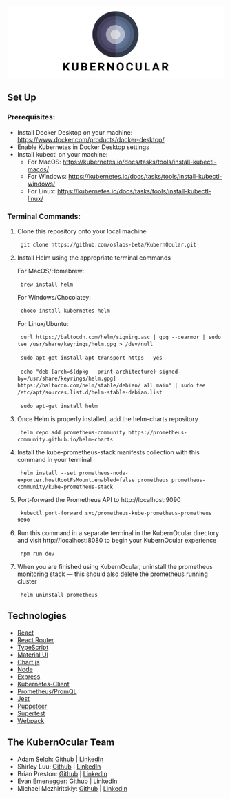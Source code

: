<picture>
  <source media="(prefers-color-scheme: dark)" srcset="./client/dark.png">
  <img src="./client/light.png">
</picture>

## Set Up

### Prerequisites:
- Install Docker Desktop on your machine: https://www.docker.com/products/docker-desktop/
- Enable Kubernetes in Docker Desktop settings
- Install kubectl on your machine:  
  - For MacOS: https://kubernetes.io/docs/tasks/tools/install-kubectl-macos/   
  - For Windows: https://kubernetes.io/docs/tasks/tools/install-kubectl-windows/  
  - For Linux: https://kubernetes.io/docs/tasks/tools/install-kubectl-linux/
  

### Terminal Commands:
1. Clone this repository onto your local machine
        
        git clone https://github.com/oslabs-beta/KubernOcular.git
        
2. Install Helm using the appropriate terminal commands

    For MacOS/Homebrew:
        
        brew install helm
        
    
    For Windows/Chocolatey:
        
        choco install kubernetes-helm
        
    
    For Linux/Ubuntu:

        curl https://baltocdn.com/helm/signing.asc | gpg --dearmor | sudo tee /usr/share/keyrings/helm.gpg > /dev/null
        
        sudo apt-get install apt-transport-https --yes
  
        echo "deb [arch=$(dpkg --print-architecture) signed-by=/usr/share/keyrings/helm.gpg] https://baltocdn.com/helm/stable/debian/ all main" | sudo tee /etc/apt/sources.list.d/helm-stable-debian.list

        sudo apt-get install helm

3. Once Helm is properly installed, add the helm-charts repository

        helm repo add prometheus-community https://prometheus-community.github.io/helm-charts

4. Install the kube-prometheus-stack manifests collection with this command in your terminal

        helm install --set prometheus-node-exporter.hostRootFsMount.enabled=false prometheus prometheus-community/kube-prometheus-stack

5. Port-forward the Prometheus API to http://localhost:9090

        kubectl port-forward svc/prometheus-kube-prometheus-prometheus 9090

6. Run this command in a separate terminal in the KubernOcular directory and visit http://localhost:8080 to begin your KubernOcular experience

        npm run dev

7. When you are finished using KubernOcular, uninstall the prometheus monitoring stack — this should also delete the prometheus running cluster

        helm uninstall prometheus

## Technologies

* [React](https://reactjs.org/)
* [React Router](https://reactrouter.com/en/main)
* [TypeScript](https://www.typescriptlang.org/)
* [Material UI](https://mui.com/)
* [Chart.js](https://www.chartjs.org/)
* [Node](https://nodejs.org/en/)
* [Express](https://expressjs.com/)
* [Kubernetes-Client](https://www.npmjs.com/package/kubernetes-client)
* [Prometheus/PromQL](https://prometheus.io/)
* [Jest](https://jestjs.io/)
* [Puppeteer](https://pptr.dev/)
* [Supertest](https://www.npmjs.com/package/supertest)
* [Webpack](https://webpack.js.org/)

## The KubernOcular Team

* Adam Selph: [Github](https://github.com/ARSelph) | [LinkedIn](https://www.linkedin.com/in/adam-selph-93231324a/)
* Shirley Luu: [Github](https://github.com/shirley-luu) | [LinkedIn](https://www.linkedin.com/in/luu-shirley/)
* Brian Preston: [Github](https://github.com/BrianJPreston) | [LinkedIn](https://www.linkedin.com/in/brian-preston-33444430/)
* Evan Emenegger: [Github](https://github.com/emenegger) | [LinkedIn](https://www.linkedin.com/in/evan-emenegger/)
* Michael Mezhiritskiy: [Github](https://github.com/MichaelMezhiritskiy) | [LinkedIn](https://www.linkedin.com/in/michael-mezhiritskiy-41a0aa1b4/)